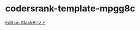 # codersrank-template-mpgg8c

[Edit on StackBlitz ⚡️](https://stackblitz.com/edit/codersrank-template-mpgg8c)